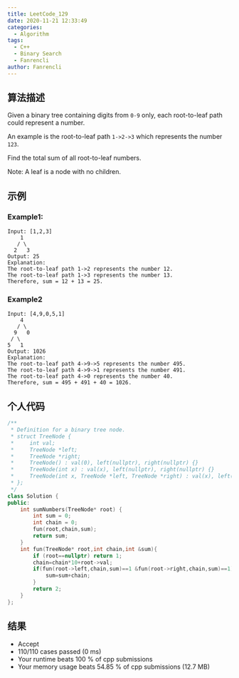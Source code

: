 ```yaml
---
title: LeetCode_129
date: 2020-11-21 12:33:49
categories:
  - Algorithm
tags:
  - C++
  - Binary Search
  - Fanrencli
author: Fanrencli
---
```

## 算法描述
Given a binary tree containing digits from `0-9` only, each root-to-leaf path could represent a number.

An example is the root-to-leaf path `1->2->3` which represents the number `123`.

Find the total sum of all root-to-leaf numbers.

Note: A leaf is a node with no children.

## 示例

### Example1:
```
Input: [1,2,3]
    1
   / \
  2   3
Output: 25
Explanation:
The root-to-leaf path 1->2 represents the number 12.
The root-to-leaf path 1->3 represents the number 13.
Therefore, sum = 12 + 13 = 25.
```
### Example2
```
Input: [4,9,0,5,1]
    4
   / \
  9   0
 / \
5   1
Output: 1026
Explanation:
The root-to-leaf path 4->9->5 represents the number 495.
The root-to-leaf path 4->9->1 represents the number 491.
The root-to-leaf path 4->0 represents the number 40.
Therefore, sum = 495 + 491 + 40 = 1026.
```
## 个人代码
```cpp
/**
 * Definition for a binary tree node.
 * struct TreeNode {
 *     int val;
 *     TreeNode *left;
 *     TreeNode *right;
 *     TreeNode() : val(0), left(nullptr), right(nullptr) {}
 *     TreeNode(int x) : val(x), left(nullptr), right(nullptr) {}
 *     TreeNode(int x, TreeNode *left, TreeNode *right) : val(x), left(left), right(right) {}
 * };
 */
class Solution {
public:
    int sumNumbers(TreeNode* root) {
        int sum = 0;
        int chain = 0;
        fun(root,chain,sum);
        return sum;
    }
    int fun(TreeNode* root,int chain,int &sum){
        if (root==nullptr) return 1;
        chain=chain*10+root->val;
        if(fun(root->left,chain,sum)==1 &fun(root->right,chain,sum)==1){
            sum=sum+chain;
        }
        return 2;
    }
};
```
## 结果
- Accept
- 110/110 cases passed (0 ms)
- Your runtime beats 100 % of cpp submissions
- Your memory usage beats 54.85 % of cpp submissions (12.7 MB)